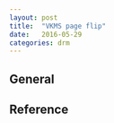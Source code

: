 ```yaml
---
layout: post
title:  "VKMS page flip"
date:   2016-05-29
categories: drm
---
```


## General

## Reference
